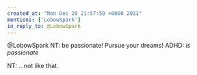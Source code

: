 ```yaml
---
created_at: "Mon Dec 20 21:57:50 +0000 2021"
mentions: ['LobowSpark']
in_reply_to: @LobowSpark
---
```


@LobowSpark NT: be passionate! Pursue your dreams!
ADHD: *is passionate*

NT: ...not like that.